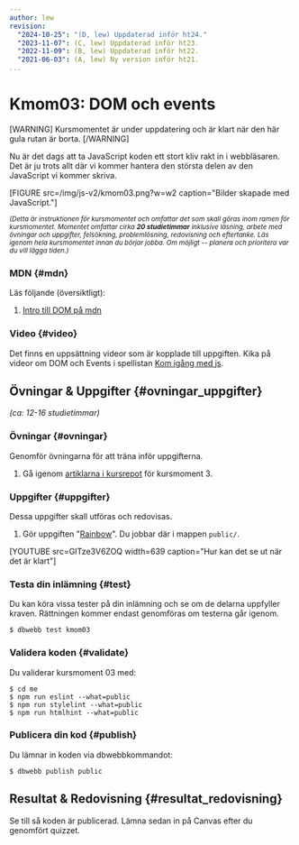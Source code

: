 ```yaml
---
author: lew
revision:
  "2024-10-25": "(D, lew) Uppdaterad inför ht24."
  "2023-11-07": (C, lew) Uppdaterad inför ht23.
  "2022-11-09": (B, lew) Uppdaterad inför ht22.
  "2021-06-03": (A, lew) Ny version inför ht21.
...
```


# Kmom03: DOM och events


[WARNING]
Kursmomentet är under uppdatering och är klart när den här gula rutan är borta.
[/WARNING]

Nu är det dags att ta JavaScript koden ett stort kliv rakt in i webbläsaren. Det är ju trots allt där vi kommer hantera den största delen av den JavaScript vi kommer skriva.

[FIGURE src=/img/js-v2/kmom03.png?w=w2 caption="Bilder skapade med JavaScript."]

<!--more-->

<small><i>(Detta är instruktionen för kursmomentet och omfattar det som skall göras inom ramen för kursmomentet. Momentet omfattar cirka **20 studietimmar** inklusive läsning, arbete med övningar och uppgifter, felsökning, problemlösning, redovisning och eftertanke. Läs igenom hela kursmomentet innan du börjar jobba. Om möjligt -- planera och prioritera var du vill lägga tiden.)</i></small>

### MDN {#mdn}

Läs följande (översiktligt):

1. [Intro till DOM på mdn](https://developer.mozilla.org/en-US/docs/Web/API/Document_Object_Model/Introduction)

### Video {#video}

Det finns en uppsättning videor som är kopplade till uppgiften. 
Kika på videor om DOM och Events i spellistan [Kom igång med js](https://www.youtube.com/playlist?list=PLKtP9l5q3ce8v_z6kLJsIfCJNP4zEtd9c).



## Övningar & Uppgifter {#ovningar_uppgifter}

_(ca: 12-16 studietimmar)_


### Övningar {#ovningar}

Genomför övningarna för att träna inför uppgifterna.

1. Gå igenom [artiklarna i kursrepot](https://github.com/dbwebb-se/js-v2/tree/master/components/03) för kursmoment 3.

### Uppgifter {#uppgifter}

Dessa uppgifter skall utföras och redovisas.

1. Gör uppgiften "[Rainbow](https://github.com/dbwebb-se/js-v2/blob/master/components/03/assignment-1.md)". Du jobbar där i mappen `public/`.

[YOUTUBE src=GITze3V6ZOQ width=639 caption="Hur kan det se ut när det är klart"]

### Testa din inlämning {#test}

Du kan köra vissa tester på din inlämning och se om de delarna uppfyller kraven. Rättningen kommer endast genomföras om testerna går igenom.

```console
$ dbwebb test kmom03
```

### Validera koden {#validate}

Du validerar kursmoment 03 med:
```console
$ cd me
$ npm run eslint --what=public
$ npm run stylelint --what=public
$ npm run htmlhint --what=public
```

### Publicera din kod {#publish}

Du lämnar in koden via dbwebbkommandot:

```console
$ dbwebb publish public
```

## Resultat & Redovisning {#resultat_redovisning}

Se till så koden är publicerad. Lämna sedan in på Canvas efter du genomfört quizzet.
